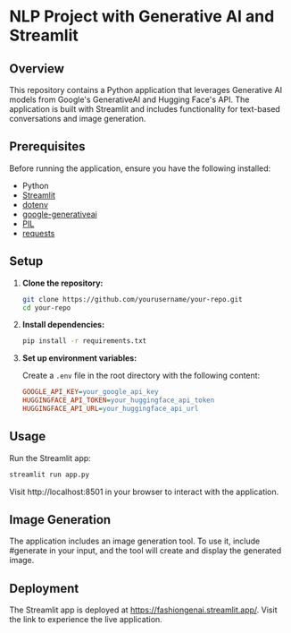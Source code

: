 # NLP Project with Generative AI and Streamlit

## Overview

This repository contains a Python application that leverages Generative AI models from Google's GenerativeAI and Hugging Face's API. The application is built with Streamlit and includes functionality for text-based conversations and image generation.

## Prerequisites

Before running the application, ensure you have the following installed:

- Python
- [Streamlit](https://streamlit.io/)
- [dotenv](https://pypi.org/project/python-dotenv/)
- [google-generativeai](https://pypi.org/project/google-generativeai/)
- [PIL](https://pypi.org/project/Pillow/)
- [requests](https://pypi.org/project/requests/)

## Setup

1. **Clone the repository:**

    ```bash
    git clone https://github.com/yourusername/your-repo.git
    cd your-repo
    ```

2. **Install dependencies:**

    ```bash
    pip install -r requirements.txt
    ```

3. **Set up environment variables:**

    Create a `.env` file in the root directory with the following content:

    ```ini
    GOOGLE_API_KEY=your_google_api_key
    HUGGINGFACE_API_TOKEN=your_huggingface_api_token
    HUGGINGFACE_API_URL=your_huggingface_api_url
    ```

## Usage

Run the Streamlit app:

```bash
streamlit run app.py
```

Visit http://localhost:8501 in your browser to interact with the application.

## Image Generation
The application includes an image generation tool. To use it, include #generate in your input, and the tool will create and display the generated image.

## Deployment
The Streamlit app is deployed at https://fashiongenai.streamlit.app/. Visit the link to experience the live application.

